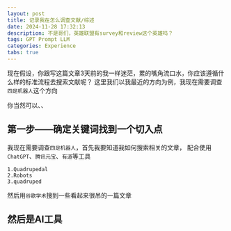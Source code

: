 ```yaml
---
layout: post
title: 记录我在怎么调查文献/综述
date: 2024-11-28 17:32:13
description: 不是哥们，英雄联盟有survey和review这个英雄吗？
tags: GPT Prompt LLM
categories: Experience
tabs: true
---
```

现在假设，你跟写这篇文章3天前的我一样迷茫，累的嘴角流口水，你应该遵循什么样的标准流程去搜索文献呢？
这里我们以我最近的方向为例，我现在需要调查`四足机器人`这个方向

你当然可以、、

## 第一步——确定关键词找到一个切入点
我现在需要调查`四足机器人`，首先我要知道我如何搜索相关的文章，
配合使用`ChatGPT`、`腾讯元宝`、`有道`等工具
```shell
1.Quadrupedal
2.Robots
3.quadruped
```
然后用`谷歌学术`搜到一些看起来很吊的一篇文章
## 然后是AI工具
```shell

```